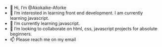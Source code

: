 - 👋 Hi, I’m @Akokaike-Aforke
- 👀 I’m interested in learning front end development. I am currently learning javascript.
- 🌱 I’m currently learning javascript.
- 💞️ I’m looking to collaborate on html, css, javascript projects for absolute beginners.
- 📫 Please reach me on my email

<!---
Akokaike-Aforke/Akokaike-Aforke is a ✨ special ✨ repository because its `README.md` (this file) appears on your GitHub profile.
You can click the Preview link to take a look at your changes.
--->
